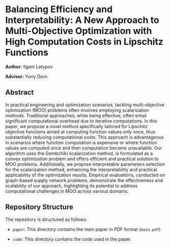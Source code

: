 # Balancing Efficiency and Interpretability: A New Approach to Multi-Objective Optimization with High Computation Costs in Lipschitz Functions

**Author:** Ilgam Latypov

**Advisor:** Yuriy Dorn

## Abstract

In practical engineering and optimization scenarios, tackling multi-objective optimization (MOO) problems often involves employing scalarization methods. Traditional approaches, while being effective, often entail significant computational overhead due to iterative computations. In this paper, we propose a novel method specifically tailored for Lipschitz objective functions aimed at computing function values only once, thus substantially reducing computational costs. This approach is advantageous in scenarios where function computation is expensive or where function values are computed once and then computation become unavailable. Our algorithm uses the Gembchiki scalarization method, is formulated as a convex optimization problem and offers efficient and practical solution to MOO problems. Additionally, we propose interpretable parameters selection for the scalarization method, enhancing the interpretability and practical applicability of the optimization results. Empirical evaluations, conducted on graph-based supply network problems, demonstrate the effectiveness and scalability of our approach, highlighting its potential to address computational challenges in MOO across various domains.

## Repository Structure

The repository is structured as follows:

- `paper`: This directory contains the main paper in PDF format (`main.pdf`) 
<!-- and the LaTeX source file (`main.tex`). Also there is a directory `figs` with images used in the paper. -->
- `code`: This directory contains the code used in the paper. 
<!-- It has its own `README.md` file providing a detailed description of the code files. -->